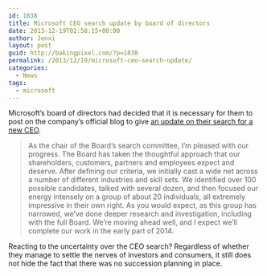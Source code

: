 ```yaml
---
id: 1838
title: Microsoft CEO search update by board of directors
date: 2013-12-19T02:58:15+00:00
author: Jenxi
layout: post
guid: http://bakingpixel.com/?p=1838
permalink: /2013/12/19/microsoft-ceo-search-update/
categories:
  - News
tags:
  - microsoft
---
```

Microsoft’s board of directors had decided that it is necessary for them to post on the company’s official blog to give [an update on their search for a new CEO](http://blogs.technet.com/b/microsoft_blog/archive/2013/12/17/microsoft-board-of-directors-update-on-ceo-search.aspx).

> As the chair of the Board’s search committee, I’m pleased with our progress. The Board has taken the thoughtful approach that our shareholders, customers, partners and employees expect and deserve. After defining our criteria, we initially cast a wide net across a number of different industries and skill sets. We identified over 100 possible candidates, talked with several dozen, and then focused our energy intensely on a group of about 20 individuals, all extremely impressive in their own right. As you would expect, as this group has narrowed, we’ve done deeper research and investigation, including with the full Board. We’re moving ahead well, and I expect we’ll complete our work in the early part of 2014. 

Reacting to the uncertainty over the CEO search? Regardless of whether they manage to settle the nerves of investors and consumers, it still does not hide the fact that there was no succession planning in place.